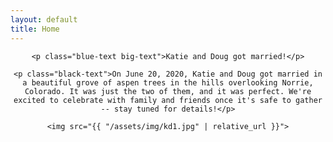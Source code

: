 ```yaml
---
layout: default
title: Home
---
```


<div style="text-align: center">
  <div id="home-page-text">

    <p class="blue-text big-text">Katie and Doug got married!</p>

    <p class="black-text">On June 20, 2020, Katie and Doug got married in a beautiful grove of aspen trees in the hills overlooking Norrie, Colorado. It was just the two of them, and it was perfect. We're excited to celebrate with family and friends once it's safe to gather -- stay tuned for details!</p>

    <img src="{{ "/assets/img/kd1.jpg" | relative_url }}">
    
  </div>
</div>
